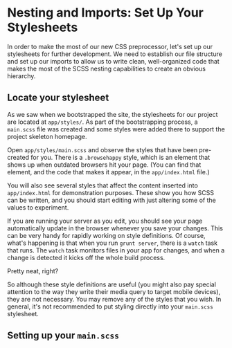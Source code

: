 # Nesting and Imports: Set Up Your Stylesheets

In order to make the most of our new CSS preprocessor, let's set up our stylesheets for further development. We need to establish our file structure and set up our imports to allow us to write clean, well-organized code that makes the most of the SCSS nesting capabilities to create an obvious hierarchy.

## Locate your stylesheet
As we saw when we bootstrapped the site, the stylesheets for our project are located at `app/styles/`. As part of the bootstrapping process, a `main.scss` file was created and some styles were added there to support the project skeleton homepage.

Open `app/styles/main.scss` and observe the styles that have been pre-created for you. There is a `.browsehappy` style, which is an element that shows up when outdated browsers hit your page. (You can find that element, and the code that makes it appear,  in the `app/index.html` file.)

You will also see several styles that affect the content inserted into `app/index.html` for demonstration purposes. These show you how SCSS can be written, and you should start editing with just altering some of the values to experiment.

If you are running your server as you edit, you should see your page automatically update in the browser whenever you save your changes. This can be very handy for rapidly working on style definitions. Of course, what's happening is that when you run `grunt server`, there is a `watch` task that runs. The `watch` task monitors files in your app for changes, and when a change is detected it kicks off the whole build process. 

Pretty neat, right?

So although these style definitions are useful (you might also pay special attention to the way they write their media query to target mobile devices), they are not necessary. You may remove any of the styles that you wish. In general, it's not recommended to put styling directly into your `main.scss` stylesheet.

## Setting up your `main.scss`


